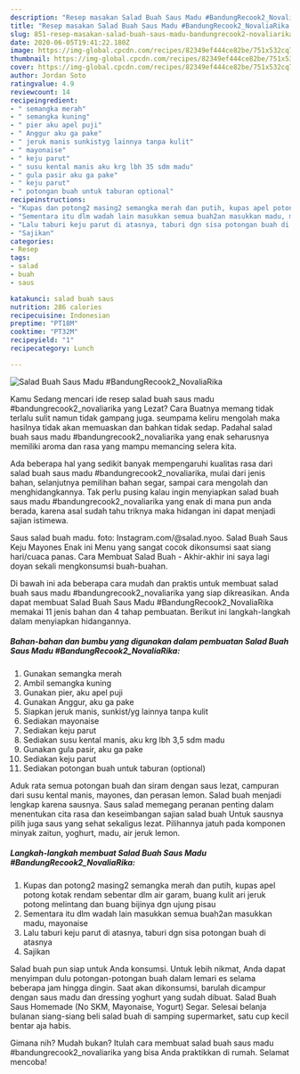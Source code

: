 ```yaml
---
description: "Resep masakan Salad Buah Saus Madu #BandungRecook2_NovaliaRika | Cara Membuat Salad Buah Saus Madu #BandungRecook2_NovaliaRika Yang Sempurna"
title: "Resep masakan Salad Buah Saus Madu #BandungRecook2_NovaliaRika | Cara Membuat Salad Buah Saus Madu #BandungRecook2_NovaliaRika Yang Sempurna"
slug: 851-resep-masakan-salad-buah-saus-madu-bandungrecook2-novaliarika-cara-membuat-salad-buah-saus-madu-bandungrecook2-novaliarika-yang-sempurna
date: 2020-06-05T19:41:22.180Z
image: https://img-global.cpcdn.com/recipes/82349ef444ce82be/751x532cq70/salad-buah-saus-madu-bandungrecook2_novaliarika-foto-resep-utama.jpg
thumbnail: https://img-global.cpcdn.com/recipes/82349ef444ce82be/751x532cq70/salad-buah-saus-madu-bandungrecook2_novaliarika-foto-resep-utama.jpg
cover: https://img-global.cpcdn.com/recipes/82349ef444ce82be/751x532cq70/salad-buah-saus-madu-bandungrecook2_novaliarika-foto-resep-utama.jpg
author: Jordan Soto
ratingvalue: 4.9
reviewcount: 14
recipeingredient:
- " semangka merah"
- " semangka kuning"
- " pier aku apel puji"
- " Anggur aku ga pake"
- " jeruk manis sunkistyg lainnya tanpa kulit"
- " mayonaise"
- " keju parut"
- " susu kental manis aku krg lbh 35 sdm madu"
- " gula pasir aku ga pake"
- " keju parut"
- " potongan buah untuk taburan optional"
recipeinstructions:
- "Kupas dan potong2 masing2 semangka merah dan putih, kupas apel potong kotak rendam sebentar dlm air garam, buang kulit ari jeruk potong melintang dan buang bijinya dgn ujung pisau"
- "Sementara itu dlm wadah lain masukkan semua buah2an masukkan madu, mayonaise"
- "Lalu taburi keju parut di atasnya, taburi dgn sisa potongan buah di atasnya"
- "Sajikan"
categories:
- Resep
tags:
- salad
- buah
- saus

katakunci: salad buah saus 
nutrition: 286 calories
recipecuisine: Indonesian
preptime: "PT18M"
cooktime: "PT32M"
recipeyield: "1"
recipecategory: Lunch

---
```



![Salad Buah Saus Madu #BandungRecook2_NovaliaRika](https://img-global.cpcdn.com/recipes/82349ef444ce82be/751x532cq70/salad-buah-saus-madu-bandungrecook2_novaliarika-foto-resep-utama.jpg)

Kamu Sedang mencari ide resep salad buah saus madu #bandungrecook2_novaliarika yang Lezat? Cara Buatnya memang tidak terlalu sulit namun tidak gampang juga. seumpama keliru mengolah maka hasilnya tidak akan memuaskan dan bahkan tidak sedap. Padahal salad buah saus madu #bandungrecook2_novaliarika yang enak seharusnya memiliki aroma dan rasa yang mampu memancing selera kita.

Ada beberapa hal yang sedikit banyak mempengaruhi kualitas rasa dari salad buah saus madu #bandungrecook2_novaliarika, mulai dari jenis bahan, selanjutnya pemilihan bahan segar, sampai cara mengolah dan menghidangkannya. Tak perlu pusing kalau ingin menyiapkan salad buah saus madu #bandungrecook2_novaliarika yang enak di mana pun anda berada, karena asal sudah tahu triknya maka hidangan ini dapat menjadi sajian istimewa.

Saus salad buah madu. foto: Instagram.com/@salad.nyoo. Salad Buah Saus Keju Mayones Enak ini Menu yang sangat cocok dikonsumsi saat siang hari/cuaca panas. Cara Membuat Salad Buah - Akhir-akhir ini saya lagi doyan sekali mengkonsumsi buah-buahan.


Di bawah ini ada beberapa cara mudah dan praktis untuk membuat salad buah saus madu #bandungrecook2_novaliarika yang siap dikreasikan. Anda dapat membuat Salad Buah Saus Madu #BandungRecook2_NovaliaRika memakai 11 jenis bahan dan 4 tahap pembuatan. Berikut ini langkah-langkah dalam menyiapkan hidangannya.

<!--inarticleads1-->

##### Bahan-bahan dan bumbu yang digunakan dalam pembuatan Salad Buah Saus Madu #BandungRecook2_NovaliaRika:

1. Gunakan  semangka merah
1. Ambil  semangka kuning
1. Gunakan  pier, aku apel puji
1. Gunakan  Anggur, aku ga pake
1. Siapkan  jeruk manis, sunkist/yg lainnya tanpa kulit
1. Sediakan  mayonaise
1. Sediakan  keju parut
1. Sediakan  susu kental manis, aku krg lbh 3,5 sdm madu
1. Gunakan  gula pasir, aku ga pake
1. Sediakan  keju parut
1. Sediakan  potongan buah untuk taburan (optional)


Aduk rata semua potongan buah dan siram dengan saus lezat, campuran dari susu kental manis, mayones, dan perasan lemon. Salad buah menjadi lengkap karena sausnya. Saus salad memegang peranan penting dalam menentukan cita rasa dan keseimbangan sajian salad buah Untuk sausnya pilih juga saus yang sehat sekaligus lezat. Pilihannya jatuh pada komponen minyak zaitun, yoghurt, madu, air jeruk lemon. 

<!--inarticleads2-->

##### Langkah-langkah membuat Salad Buah Saus Madu #BandungRecook2_NovaliaRika:

1. Kupas dan potong2 masing2 semangka merah dan putih, kupas apel potong kotak rendam sebentar dlm air garam, buang kulit ari jeruk potong melintang dan buang bijinya dgn ujung pisau
1. Sementara itu dlm wadah lain masukkan semua buah2an masukkan madu, mayonaise
1. Lalu taburi keju parut di atasnya, taburi dgn sisa potongan buah di atasnya
1. Sajikan


Salad buah pun siap untuk Anda konsumsi. Untuk lebih nikmat, Anda dapat menyimpan dulu potongan-potongan buah dalam lemari es selama beberapa jam hingga dingin. Saat akan dikonsumsi, barulah dicampur dengan saus madu dan dressing yoghurt yang sudah dibuat. Salad Buah Saus Homemade (No SKM, Mayonaise, Yogurt) Segar. Selesai belanja bulanan siang-siang beli salad buah di samping supermarket, satu cup kecil bentar aja habis. 

Gimana nih? Mudah bukan? Itulah cara membuat salad buah saus madu #bandungrecook2_novaliarika yang bisa Anda praktikkan di rumah. Selamat mencoba!
